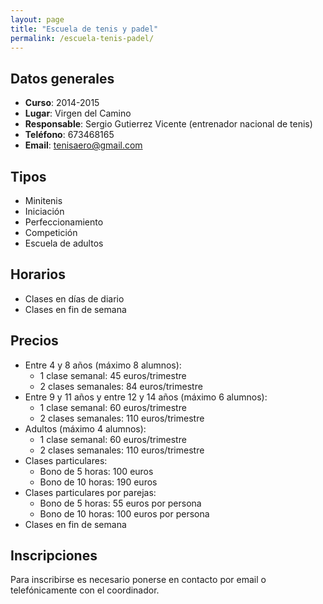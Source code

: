 ```yaml
---
layout: page
title: "Escuela de tenis y padel"
permalink: /escuela-tenis-padel/
---
```



## Datos generales

* __Curso__: 2014-2015
* __Lugar__: Virgen del Camino
* __Responsable__: Sergio Gutierrez Vicente (entrenador nacional de tenis)
* __Teléfono__: 673468165
* __Email__: tenisaero@gmail.com


## Tipos

* Minitenis
* Iniciación
* Perfeccionamiento
* Competición
* Escuela de adultos


## Horarios

* Clases en días de diario
* Clases en fin de semana

## Precios

* Entre 4 y 8 años (máximo 8 alumnos):
	* 1 clase semanal: 45 euros/trimestre
	* 2 clases semanales: 84 euros/trimestre
* Entre 9 y 11 años y entre 12 y 14 años (máximo 6 alumnos):
	* 1 clase semanal: 60 euros/trimestre
	* 2 clases semanales: 110 euros/trimestre
* Adultos (máximo 4 alumnos):
	* 1 clase semanal: 60 euros/trimestre
	* 2 clases semanales: 110 euros/trimestre
* Clases particulares:
	* Bono de 5 horas: 100 euros
	* Bono de 10 horas: 190 euros
* Clases particulares por parejas:
	* Bono de 5 horas: 55 euros por persona
	* Bono de 10 horas: 100 euros por persona
* Clases en fin de semana

## Inscripciones

Para inscribirse es necesario ponerse en contacto por email o telefónicamente con el coordinador.


 